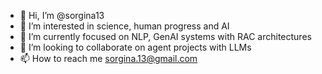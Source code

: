 - 👋 Hi, I’m @sorgina13
- 👀 I’m interested in science, human progress and AI
- 🌱 I’m currently focused on NLP, GenAI systems with RAC architectures
- 💞️ I’m looking to collaborate on agent projects with LLMs
- 📫 How to reach me sorgina.13@gmail.com

<!---
sorgina13/sorgina13 is a ✨ special ✨ repository because its `README.md` (this file) appears on your GitHub profile.
You can click the Preview link to take a look at your changes.
--->
